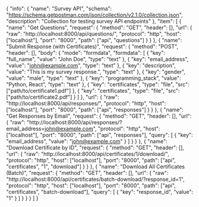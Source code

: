 {
  "info": {
    "name": "Survey API",
    "schema": "https://schema.getpostman.com/json/collection/v2.1.0/collection.json",
    "description": "Collection for testing survey API endpoints"
  },
  "item": [
    {
      "name": "Get Questions",
      "request": {
        "method": "GET",
        "header": [],
        "url": {
          "raw": "http://localhost:8000/api/questions/",
          "protocol": "http",
          "host": ["localhost"],
          "port": "8000",
          "path": ["api", "questions"]
        }
      }
    },
    {
      "name": "Submit Response (with Certificates)",
      "request": {
        "method": "POST",
        "header": [],
        "body": {
          "mode": "formdata",
          "formdata": [
            { "key": "full_name", "value": "John Doe", "type": "text" },
            { "key": "email_address", "value": "john@example.com", "type": "text" },
            { "key": "description", "value": "This is my survey response.", "type": "text" },
            { "key": "gender", "value": "male", "type": "text" },
            { "key": "programming_stack", "value": "Python, React", "type": "text" },
            { "key": "certificates", "type": "file", "src": ["path/to/certificate1.pdf"] },
            { "key": "certificates", "type": "file", "src": ["path/to/certificate2.pdf"] }
          ]
        },
        "url": {
          "raw": "http://localhost:8000/api/responses/",
          "protocol": "http",
          "host": ["localhost"],
          "port": "8000",
          "path": ["api", "responses"]
        }
      }
    },
    {
      "name": "Get Responses by Email",
      "request": {
        "method": "GET",
        "header": [],
        "url": {
          "raw": "http://localhost:8000/api/responses/?email_address=john@example.com",
          "protocol": "http",
          "host": ["localhost"],
          "port": "8000",
          "path": ["api", "responses"],
          "query": [
            { "key": "email_address", "value": "john@example.com" }
          ]
        }
      }
    },
    {
      "name": "Download Certificate by ID",
      "request": {
        "method": "GET",
        "header": [],
        "url": {
          "raw": "http://localhost:8000/api/certificates/1/download/",
          "protocol": "http",
          "host": ["localhost"],
          "port": "8000",
          "path": ["api", "certificates", "1", "download"]
        }
      }
    },
    {
      "name": "Download All Certificates (Batch)",
      "request": {
        "method": "GET",
        "header": [],
        "url": {
          "raw": "http://localhost:8000/api/certificates/batch-download/?response_id=1",
          "protocol": "http",
          "host": ["localhost"],
          "port": "8000",
          "path": ["api", "certificates", "batch-download"],
          "query": [
          { "key": "response_id", "value": "1" }
          ]
        }
      }
    }
  ]
}
